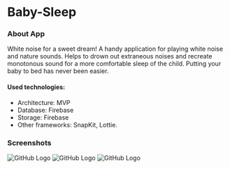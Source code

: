 # Baby-Sleep

### About App
White noise for a sweet dream!
A handy application for playing white noise and nature sounds. Helps to drown out extraneous noises and recreate monotonous sound for a more comfortable sleep of the child. Putting your baby to bed has never been easier.

#### Used technologies:
* Architecture: MVP
* Database: Firebase
* Storage: Firebase
* Other frameworks: SnapKit, Lottie.
### Screenshots
![GitHub Logo](https://files.fm/f/tfsgaqkrm) ![GitHub Logo](https://sun9-29.userapi.com/R_BLGa0VRdTEe3BOR4QdaH8EYC2NkXXbXshmRA/YASKuy77I68.jpg) ![GitHub Logo](https://sun9-41.userapi.com/nSHEJbJmlFCkt2U0YQo4ybzm0BF3yc_-HtpWTQ/8AuvcTiO_Lw.jpg)  
